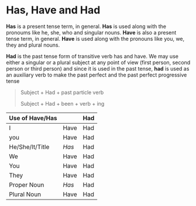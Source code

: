 # Has, Have and Had

**Has** is a present tense term, in general. **Has** is used along with the pronoums like he, she, who and singular nouns. **Have** is also a present tense term, in general. **Have** is used along with the pronouns like you, we, they and plural nouns.

**Had** is the past tense form of transitive verb has and have. We may use either a singular or a plural subject at any point of view (first person, second person or third person) and since it is used in the past tense, **had** is used as an auxiliary verb to make the past perfect and the past perfect progressive tense

> Subject + Had + past particle verb
>
> Subject + Had + been + verb + ing

Use of Have/Has | | Had
--- | --- | ---
| I | Have | Had |
| you | Have | Had |
| He/She/It/Title | *Has* | Had |
| We | Have | Had |
| You | Have | Had |
| They | Have | Had |
| Proper Noun | *Has* | Had |
| Plural Noun | Have | Had |



